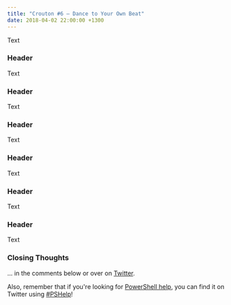 ```yaml
---
title: "Crouton #6 – Dance to Your Own Beat"
date: 2018-04-02 22:00:00 +1300
---
```


Text

### Header

Text

### Header

Text

### Header

Text

### Header

Text

### Header

Text

### Header

Text

### Closing Thoughts

... in the comments below or over on
[Twitter](https://twitter.com/WindosNZ).

Also, remember that if you're looking for [PowerShell
help](https://king.geek.nz/2018/03/20/pshelp-twitter/), you can find it on
Twitter using
[\#PSHelp](https://twitter.com/search?f=tweets&vertical=default&q=%23pshelp&src=typd)!
